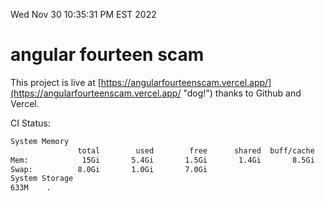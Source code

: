 Wed Nov 30 10:35:31 PM EST 2022

# angular fourteen scam


This project is live at [https://angularfourteenscam.vercel.app/](https://angularfourteenscam.vercel.app/ "dog!") thanks to Github and Vercel.

CI Status: 

```bash
System Memory
               total        used        free      shared  buff/cache   available
Mem:            15Gi       5.4Gi       1.5Gi       1.4Gi       8.5Gi       8.2Gi
Swap:          8.0Gi       1.0Gi       7.0Gi
System Storage
633M	.
```
```bash

